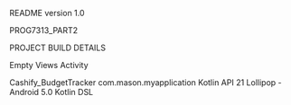 README version 1.0 

PROG7313_PART2

PROJECT BUILD DETAILS

Empty Views Activity

Cashify_BudgetTracker
com.mason.myapplication
Kotlin
API 21 Lollipop - Android 5.0
Kotlin DSL
